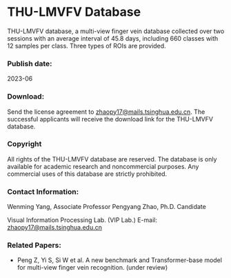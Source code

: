 # THU-LMVFV Database

THU-LMVFV database, a multi-view finger vein database collected over two sessions with an average interval of 45.8 days, including 660 classes with 12 samples per class. Three types of ROIs are provided.

### Publish date:
2023-06

### Download:
Send the license agreement to zhaopy17@mails.tsinghua.edu.cn. The successful applicants will receive the download link for the THU-LMVFV database.

### Copyright
All rights of the THU-LMVFV database are reserved. The database is only available for academic research and noncommercial purposes. Any commercial uses of this database are strictly prohibited.

### Contact Information:

Wenming Yang, Associate Professor
Pengyang Zhao, Ph.D. Candidate

Visual Information Processing Lab. (VIP Lab.)
E-mail: zhaopy17@mails.tsinghua.edu.cn


### Related Papers:

- Peng Z, Yi S, Si W et al. A new benchmark and Transformer-base model for multi-view finger vein recognition. (under review)
